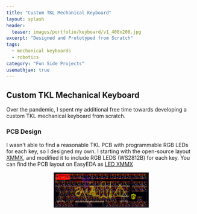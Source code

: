 ```yaml
---
title: "Custom TKL Mechanical Keyboard"
layout: splash
header:
  teaser: images/portfolio/keyboard/v1_400x200.jpg
excerpt: "Designed and Prototyped from Scratch"
tags: 
  - mechanical keyboards
  - robotics
category: "Fun Side Projects"
usemathjax: true
---
```


## Custom TKL Mechanical Keyboard
Over the pandemic, I spent my additional free time towards developing a custom TKL mechanical keyboard from scratch. 

### PCB Design
I wasn't able to find a reasonable TKL PCB with programmable RGB LEDs for each key, so I designed my own. I starting with the open-source layout [XMMX](https://easyeda.com/farmakon/XMMX-0447d28c1e4644b88fd04905d983684d), and modified it to include RGB LEDS (WS2812B) for each key. You can find the PCB layout on EasyEDA as [LED XMMX](https://oshwlab.com/mtucker/led-xmmx)

<div style="text-align:center">
	<img style="height: 50%; width: 50%;" src="/images/portfolio/keyboard/pcb.png" />
</div>

<!-- ### Case Design
I also wasn't able to find an affordable PCB case, so I also designed my own that I laser cut out of acrylic. 

### Switches

### Keycaps

### Prototype
 -->